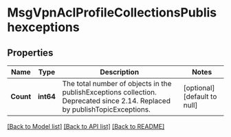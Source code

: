 # MsgVpnAclProfileCollectionsPublishexceptions

## Properties
Name | Type | Description | Notes
------------ | ------------- | ------------- | -------------
**Count** | **int64** | The total number of objects in the publishExceptions collection. Deprecated since 2.14. Replaced by publishTopicExceptions. | [optional] [default to null]

[[Back to Model list]](../README.md#documentation-for-models) [[Back to API list]](../README.md#documentation-for-api-endpoints) [[Back to README]](../README.md)

